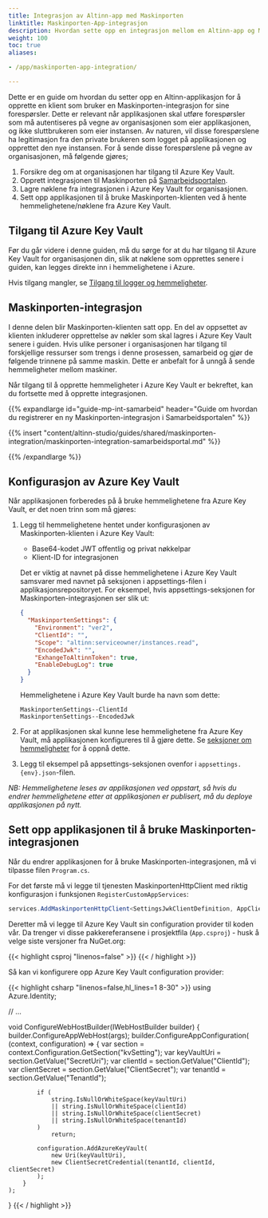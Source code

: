 ```yaml
---
title: Integrasjon av Altinn-app med Maskinporten
linktitle: Maskinporten-App-integrasjon
description: Hvordan sette opp en integrasjon mellom en Altinn-app og Maskinporten.
weight: 100
toc: true
aliases:

- /app/maskinporten-app-integration/

---
```


Dette er en guide om hvordan du setter opp en Altinn-applikasjon for å opprette en klient som bruker en
Maskinporten-integrasjon for
sine forespørsler. Dette er relevant når applikasjonen skal utføre forespørsler som må
autentiseres på vegne av organisasjonen som eier applikasjonen, og ikke sluttbrukeren som eier instansen. Av naturen,
vil disse forespørslene ha legitimasjon fra den private brukeren som logget på applikasjonen og opprettet den nye
instansen. For å sende disse forespørslene på vegne av organisasjonen, må følgende gjøres;

1. Forsikre deg om at organisasjonen har tilgang til Azure Key Vault.
2. Opprett integrasjonen til Maskinporten
   på [Samarbeidsportalen](https://samarbeid.digdir.no/).
3. Lagre nøklene fra integrasjonen i Azure Key Vault for
   organisasjonen.
4. Sett opp applikasjonen til å bruke Maskinporten-klienten ved å hente hemmelighetene/nøklene fra Azure Key Vault.

## Tilgang til Azure Key Vault

Før du går videre i denne guiden, må du sørge for at du har tilgang
til Azure Key Vault for organisasjonen din, slik at nøklene
som opprettes senere i guiden, kan legges direkte inn i
hemmelighetene i Azure.

Hvis tilgang mangler, se [Tilgang til logger og hemmeligheter](/nb/altinn-studio/guides/administration/access-management/apps).

## Maskinporten-integrasjon

I denne delen blir Maskinporten-klienten satt opp. En del av oppsettet av klienten inkluderer opprettelse av nøkler som
skal lagres i Azure Key Vault senere i guiden. Hvis ulike personer i organisasjonen har tilgang til
forskjellige ressurser som trengs i denne prosessen, samarbeid og gjør de følgende trinnene på samme maskin. Dette er
anbefalt for å unngå å sende hemmeligheter mellom maskiner.

Når tilgang til å opprette hemmeligheter i Azure Key Vault er bekreftet, kan du fortsette med å opprette integrasjonen.

{{% expandlarge id="guide-mp-int-samarbeid" header="Guide om hvordan du registrerer en ny Maskinporten-integrasjon i Samarbeidsportalen" %}}

{{% insert "content/altinn-studio/guides/shared/maskinporten-integration/maskinporten-integration-samarbeidsportal.md" %}}

{{% /expandlarge %}}

## Konfigurasjon av Azure Key Vault

Når applikasjonen forberedes på å bruke hemmelighetene fra Azure Key Vault, er det noen trinn som må gjøres:

1. Legg til hemmelighetene hentet under konfigurasjonen av Maskinporten-klienten i Azure Key Vault:
    - Base64-kodet JWT offentlig og privat nøkkelpar
    - Klient-ID for integrasjonen

   Det er viktig at navnet på disse hemmelighetene i Azure Key Vault samsvarer
   med navnet på seksjonen i appsettings-filen i
   applikasjonsrepositoryet. For eksempel, hvis appsettings-seksjonen for
   Maskinporten-integrasjonen ser slik ut:

   ```json
   {
     "MaskinportenSettings": {
       "Environment": "ver2",
       "ClientId": "",
       "Scope": "altinn:serviceowner/instances.read",
       "EncodedJwk": "",
       "ExhangeToAltinnToken": true,
       "EnableDebugLog": true
     }
   }
   ```

   Hemmelighetene i Azure Key Vault burde ha navn som dette:

   ```
   MaskinportenSettings--ClientId
   MaskinportenSettings--EncodedJwk
   ```

2. For at applikasjonen skal kunne lese hemmelighetene fra
   Azure Key Vault, må applikasjonen konfigureres til
   å gjøre dette. Se
   [seksjoner om hemmeligheter](../../../reference/configuration/secrets)
   for å oppnå dette.
3. Legg til eksempel på appsettings-seksjonen
   ovenfor i `appsettings.{env}.json`-filen.

_NB: Hemmelighetene leses av applikasjonen ved oppstart, så
hvis du endrer hemmelighetene etter at applikasjonen er publisert, må du
deploye applikasjonen på nytt._

## Sett opp applikasjonen til å bruke Maskinporten-integrasjonen

Når du endrer applikasjonen for å bruke Maskinporten-integrasjonen, må vi tilpasse filen `Program.cs`.

For det første må vi legge til tjenesten MaskinportenHttpClient
med riktig konfigurasjon i funksjonen `RegisterCustomAppServices`:

```csharp
services.AddMaskinportenHttpClient<SettingsJwkClientDefinition, AppClient>(config.GetSection("MaskinportenSettings"));
```

Deretter må vi legge til Azure Key Vault sin configuration provider til koden vår.
Da trenger vi disse pakkereferansene i prosjektfila (`App.csproj`) - husk å velge siste versjoner fra NuGet.org:

{{< highlight csproj "linenos=false" >}}
<PackageReference Include="Azure.Extensions.AspNetCore.Configuration.Secrets" Version="1.3.1" />
<PackageReference Include="Azure.Identity" Version="1.11.4" />
{{< / highlight >}}

Så kan vi konfigurere opp Azure Key Vault configuration provider:

{{< highlight csharp "linenos=false,hl_lines=1 8-30" >}}
using Azure.Identity;

// ...

void ConfigureWebHostBuilder(IWebHostBuilder builder)
{
    builder.ConfigureAppWebHost(args);
    builder.ConfigureAppConfiguration(
        (context, configuration) =>
        {
            var section = context.Configuration.GetSection("kvSetting");
            var keyVaultUri = section.GetValue<string>("SecretUri");
            var clientId = section.GetValue<string>("ClientId");
            var clientSecret = section.GetValue<string>("ClientSecret");
            var tenantId = section.GetValue<string>("TenantId");

            if (
                string.IsNullOrWhiteSpace(keyVaultUri)
                || string.IsNullOrWhiteSpace(clientId)
                || string.IsNullOrWhiteSpace(clientSecret)
                || string.IsNullOrWhiteSpace(tenantId)
            )
                return;

            configuration.AddAzureKeyVault(
                new Uri(keyVaultUri),
                new ClientSecretCredential(tenantId, clientId, clientSecret)
            );
        }
    );
}
{{< / highlight >}}

